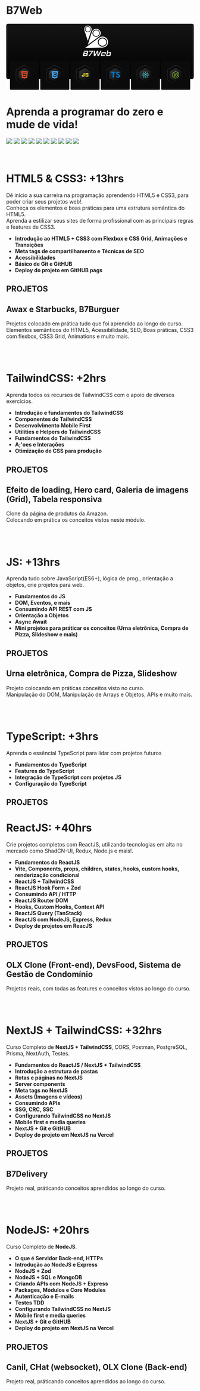 # B7Web

![logo B7Web](cover.webp)

# Aprenda a programar do zero e mude de vida!

<div>
  <img src="https://img.shields.io/badge/VS%20Code-000000.svg?style=for-the-badge&logo=visual-studio-code&logoColor=ffffff" />
  <img src="https://img.shields.io/badge/HTML5-000000?style=for-the-badge&logo=html5&logoColor=ffffff" />
  <img src="https://img.shields.io/badge/CSS3-000000?style=for-the-badge&logo=css3&logoColor=ffffff" />
  <img src="https://img.shields.io/badge/Git-000000?style=for-the-badge&logo=git&logoColor=ffffff" />
  <img src="https://img.shields.io/badge/Github-000000?style=for-the-badge&logo=github&logoColor=ffffff" />
  <img src="https://img.shields.io/badge/TailwindCSS-000000?style=for-the-badge&logo=tailwindcss&logoColor=ffffff" />
  <img src="https://img.shields.io/badge/JavaScript-000000?style=for-the-badge&logo=JavaScript&logoColor=ffffff" />
  <img src="https://img.shields.io/badge/TypeScript-000000?style=for-the-badge&logo=TypeScript&logoColor=ffffff" />
  <img src="https://img.shields.io/badge/React-000000?style=for-the-badge&logo=react&logoColor=ffffff" />
  <img src="https://img.shields.io/badge/Next.JS-000000?style=for-the-badge&logo=nextdotjs&logoColor=ffffff" />
<div>
<br /> <br />

# HTML5 & CSS3: +13hrs

  <p>
    Dê início a sua carreira na programação aprendendo HTML5 e CSS3, para poder criar seus projetos web!. <br />
    Conheça os elementos e boas práticas para uma estrutura semântica do HTML5. <br />
    Aprenda a estilizar seus sites de forma profissional com as principais regras e features de CSS3. <br />
  </p>
  
- **Introdução ao HTML5 + CSS3 com Flexbox e CSS Grid, Animações e Transições** <br />
- **Meta tags de compartilhamento e Técnicas de SEO** <br />
- **Acessibilidades** <br />
- **Básico de Git e GitHUB** <br />
- **Deploy do projeto em GitHUB pags** <br />

## PROJETOS

## Awax e Starbucks, B7Burguer

  <p>
    Projetos colocado em prática tudo que foi aprendido ao longo do curso. <br />
    Elementos semânticos do HTML5, Acessibilidade, SEO, Boas práticas, CSS3 com flexbox, CSS3 Grid, Animations e muito mais. <br />
  </p>
  <br /> <br />

# TailwindCSS: +2hrs

<p>
  Aprenda todos os recursos de TailwindCSS com o apoio de diversos exercícios. <br />

- **Introdução e fundamentos do TailwindCSS** <br />
- **Componentes do TailwindCSS** <br />
- **Desenvolvimento Mobile First** <br />
- **Utilities e Helpers do TailwindCSS** <br />
- **Fundamentos do TailwindCSS** <br />
- **A;'oes e Interações** <br />
- **Otimização de CSS para produção** <br />
</p>

## PROJETOS

## Efeito de loading, Hero card, Galeria de imagens (Grid), Tabela responsiva

<p>
  Clone da página de produtos da Amazon.<br />
  Colocando em prática os conceitos vistos neste módulo. <br />
</p>
<br /> <br />

# JS: +13hrs

<p>
  Aprenda tudo sobre JavaScript(ES6+), lógica de prog., orientação a objetos, crie projetos para web. <br />

- **Fundamentos do JS** <br />
- **DOM, Eventos, e mais** <br />
- **Consumindo API REST com JS** <br />
- **Orientação a Objetos** <br />
- **Async Await** <br />
- **Mini projetos para práticar os conceitos (Urna eletrônica, Compra de Pizza, Slideshow e mais)** <br />
</p>

## PROJETOS

## Urna eletrônica, Compra de Pizza, Slideshow

<p>
  Projeto colocando em práticas conceitos visto no curso. <br />
  Manipulação do DOM, Manipulação de Arrays e Objetos, APIs e muito mais. <br />
</p>
<br /> <br />

# TypeScript: +3hrs

<p>
  Aprenda o essêncial TypeScript para lidar com projetos futuros

- **Fundamentos do TypeScript** <br />
- **Features do TypeScript** <br />
- **Integração de TypeScript com projetos JS** <br />
- **Configuração do TypeScript** <br />
</p>

## PROJETOS

# ReactJS: +40hrs

<p>
  Crie projetos completos com ReactJS, utilizando tecnologias em alta no mercado como ShadCN-UI, Redux, Node.js e mais!. <br />

- **Fundamentos do ReactJS** <br />
- **Vite, Components, props, children, states, hooks, custom hooks, renderização condicional** <br />
- **ReactJS + TailwindCSS** <br />
- **ReactJS Hook Form + Zod** <br />
- **Consumindo API / HTTP** <br />
- **ReactJS Router DOM** <br />
- **Hooks, Custom Hooks, Context API** <br />
- **ReactJS Query (TanStack)** <br />
- **ReactJS com NodeJS, Express, Redux** <br />
- **Deploy de projetos em ReacJS** <br />
</p>

## PROJETOS

## OLX Clone (Front-end), DevsFood, Sistema de Gestão de Condomínio

<p>
  Projetos reais, com todas as features e conceitos vistos ao longo do curso. <br />
</p>
<br /> <br />

# NextJS + TailwindCSS: +32hrs

<p>
  Curso Completo de <b>NextJS + TailwindCSS</b>, CORS, Postman, PostgreSQL, Prisma, NextAuth, Testes. <br />

- **Fundamentos do ReactJS / NextJS + TailwindCSS** <br />
- **Introdução a estrutura de pastas** <br />
- **Rotas e páginas no NextJS** <br />
- **Server components** <br />
- **Meta tags no NextJS** <br />
- **Assets (Imagens e vídeos)** <br />
- **Consumindo APIs** <br />
- **SSG, CRC, SSC** <br />
- **Configurando TailwindCSS no NextJS** <br />
- **Mobile first e media queries** <br />
- **NextJS + Git e GitHUB** <br />
- **Deploy do projeto em NextJS na Vercel** <br />
</p>

## PROJETOS

## B7Delivery

<p>
  Projeto real, práticando conceitos aprendidos ao longo do curso. <br />
</p>
<br /> <br />

# NodeJS: +20hrs

<p>
  Curso Completo de <b>NodeJS</b>. <br />

- **O que é Servidor Back-end, HTTPs** <br />
- **Introdução ao NodeJS e Express** <br />
- **NodeJS + Zod** <br />
- **NodeJS + SQL e MongoDB** <br />
- **Criando APIs com NodeJS + Express** <br />
- **Packages, Módulos e Core Modules** <br />
- **Autenticação e E-mails** <br />
- **Testes TDD** <br />
- **Configurando TailwindCSS no NextJS** <br />
- **Mobile first e media queries** <br />
- **NextJS + Git e GitHUB** <br />
- **Deploy do projeto em NextJS na Vercel** <br />
</p>

## PROJETOS

## Canil, CHat (websocket), OLX Clone (Back-end)

<p>
  Projeto real, práticando conceitos aprendidos ao longo do curso. <br />
</p>
<br /> <br />
